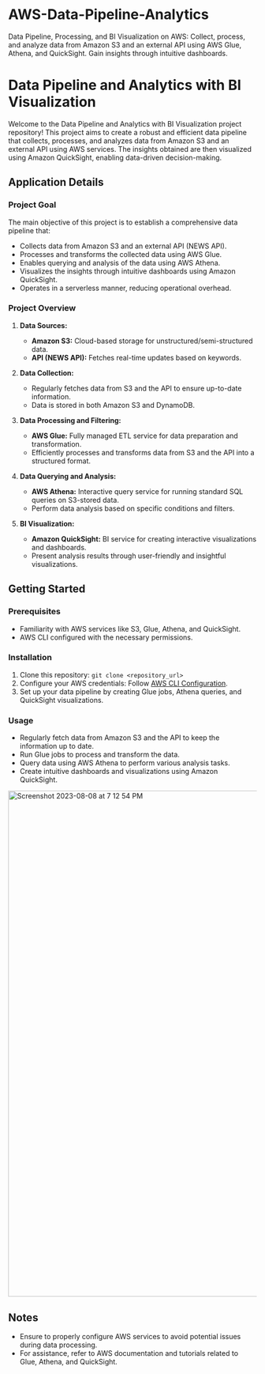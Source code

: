# AWS-Data-Pipeline-Analytics
Data Pipeline, Processing, and BI Visualization on AWS: Collect, process, and analyze data from Amazon S3 and an external API using AWS Glue, Athena, and QuickSight. Gain insights through intuitive dashboards.

# Data Pipeline and Analytics with BI Visualization

Welcome to the Data Pipeline and Analytics with BI Visualization project repository! This project aims to create a robust and efficient data pipeline that collects, processes, and analyzes data from Amazon S3 and an external API using AWS services. The insights obtained are then visualized using Amazon QuickSight, enabling data-driven decision-making.

## Application Details

### Project Goal
The main objective of this project is to establish a comprehensive data pipeline that:
- Collects data from Amazon S3 and an external API (NEWS API).
- Processes and transforms the collected data using AWS Glue.
- Enables querying and analysis of the data using AWS Athena.
- Visualizes the insights through intuitive dashboards using Amazon QuickSight.
- Operates in a serverless manner, reducing operational overhead.

### Project Overview
1. **Data Sources:**
   - **Amazon S3:** Cloud-based storage for unstructured/semi-structured data.
   - **API (NEWS API):** Fetches real-time updates based on keywords.

2. **Data Collection:**
   - Regularly fetches data from S3 and the API to ensure up-to-date information.
   - Data is stored in both Amazon S3 and DynamoDB.

3. **Data Processing and Filtering:**
   - **AWS Glue:** Fully managed ETL service for data preparation and transformation.
   - Efficiently processes and transforms data from S3 and the API into a structured format.

4. **Data Querying and Analysis:**
   - **AWS Athena:** Interactive query service for running standard SQL queries on S3-stored data.
   - Perform data analysis based on specific conditions and filters.

5. **BI Visualization:**
   - **Amazon QuickSight:** BI service for creating interactive visualizations and dashboards.
   - Present analysis results through user-friendly and insightful visualizations.

## Getting Started
### Prerequisites
- Familiarity with AWS services like S3, Glue, Athena, and QuickSight.
- AWS CLI configured with the necessary permissions.

### Installation
1. Clone this repository: `git clone <repository_url>`
2. Configure your AWS credentials: Follow [AWS CLI Configuration](https://docs.aws.amazon.com/cli/latest/userguide/cli-configure-quickstart.html).
3. Set up your data pipeline by creating Glue jobs, Athena queries, and QuickSight visualizations.

### Usage
- Regularly fetch data from Amazon S3 and the API to keep the information up to date.
- Run Glue jobs to process and transform the data.
- Query data using AWS Athena to perform various analysis tasks.
- Create intuitive dashboards and visualizations using Amazon QuickSight.

<img width="1024" alt="Screenshot 2023-08-08 at 7 12 54 PM" src="https://github.com/AlagappanVeerappan32/AWS-Data-Pipeline-Analytics/assets/133504573/5723cb62-d36b-437d-8b5a-e6299941e179">

## Notes
- Ensure to properly configure AWS services to avoid potential issues during data processing.
- For assistance, refer to AWS documentation and tutorials related to Glue, Athena, and QuickSight.


